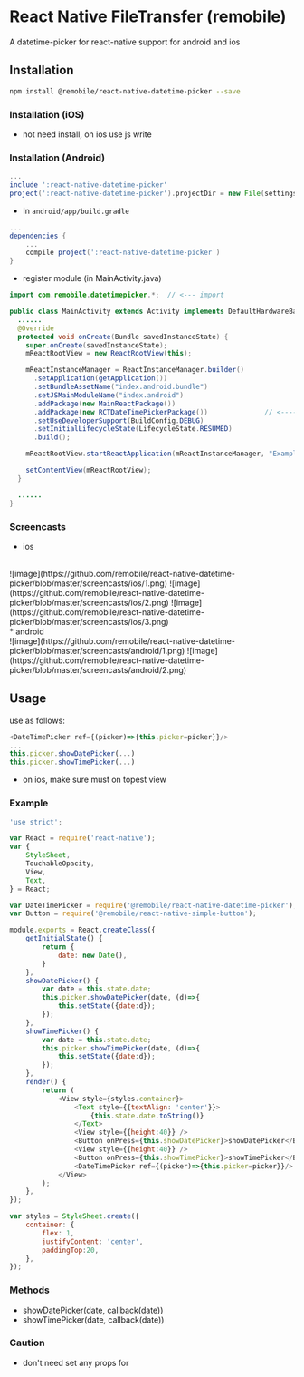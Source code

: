 # React Native FileTransfer (remobile)
A datetime-picker for react-native support for android and ios

## Installation
```sh
npm install @remobile/react-native-datetime-picker --save
```

### Installation (iOS)
* not need install, on ios use js write

### Installation (Android)
```gradle
...
include ':react-native-datetime-picker'
project(':react-native-datetime-picker').projectDir = new File(settingsDir, '../node_modules/@remobile/react-native-datetime-picker/android')
```

* In `android/app/build.gradle`

```gradle
...
dependencies {
    ...
    compile project(':react-native-datetime-picker')
}
```

* register module (in MainActivity.java)

```java
import com.remobile.datetimepicker.*;  // <--- import

public class MainActivity extends Activity implements DefaultHardwareBackBtnHandler {
  ......
  @Override
  protected void onCreate(Bundle savedInstanceState) {
    super.onCreate(savedInstanceState);
    mReactRootView = new ReactRootView(this);

    mReactInstanceManager = ReactInstanceManager.builder()
      .setApplication(getApplication())
      .setBundleAssetName("index.android.bundle")
      .setJSMainModuleName("index.android")
      .addPackage(new MainReactPackage())
      .addPackage(new RCTDateTimePickerPackage())              // <------ add here
      .setUseDeveloperSupport(BuildConfig.DEBUG)
      .setInitialLifecycleState(LifecycleState.RESUMED)
      .build();

    mReactRootView.startReactApplication(mReactInstanceManager, "ExampleRN", null);

    setContentView(mReactRootView);
  }

  ......
}
```

### Screencasts
* ios
<br>
![image](https://github.com/remobile/react-native-datetime-picker/blob/master/screencasts/ios/1.png)
![image](https://github.com/remobile/react-native-datetime-picker/blob/master/screencasts/ios/2.png)
![image](https://github.com/remobile/react-native-datetime-picker/blob/master/screencasts/ios/3.png)
<br>
* android
<br>
![image](https://github.com/remobile/react-native-datetime-picker/blob/master/screencasts/android/1.png)
![image](https://github.com/remobile/react-native-datetime-picker/blob/master/screencasts/android/2.png)


## Usage
use as follows:
```js
<DateTimePicker ref={(picker)=>{this.picker=picker}}/>
...
this.picker.showDatePicker(...)
this.picker.showTimePicker(...)
```
* on ios, make sure <DateTimePicker> must on topest view

### Example
```js
'use strict';

var React = require('react-native');
var {
    StyleSheet,
    TouchableOpacity,
    View,
    Text,
} = React;

var DateTimePicker = require('@remobile/react-native-datetime-picker');
var Button = require('@remobile/react-native-simple-button');

module.exports = React.createClass({
    getInitialState() {
        return {
            date: new Date(),
        }
    },
    showDatePicker() {
        var date = this.state.date;
        this.picker.showDatePicker(date, (d)=>{
            this.setState({date:d});
        });
    },
    showTimePicker() {
        var date = this.state.date;
        this.picker.showTimePicker(date, (d)=>{
            this.setState({date:d});
        });
    },
    render() {
        return (
            <View style={styles.container}>
                <Text style={{textAlign: 'center'}}>
                    {this.state.date.toString()}
                </Text>
                <View style={{height:40}} />
                <Button onPress={this.showDatePicker}>showDatePicker</Button>
                <View style={{height:40}} />
                <Button onPress={this.showTimePicker}>showTimePicker</Button>
                <DateTimePicker ref={(picker)=>{this.picker=picker}}/>
            </View>
        );
    },
});

var styles = StyleSheet.create({
    container: {
        flex: 1,
        justifyContent: 'center',
        paddingTop:20,
    },
});
```

### Methods

* showDatePicker(date, callback(date))
* showTimePicker(date, callback(date))

### Caution
* don't need set any props for <DateTimePicker>
